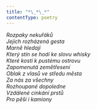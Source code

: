 ```yaml
---
title: "*\_*\_*"
contentType: poetry
---
```


<section>

_Rozpaky nekuřáků  
Jejich rozházená gesta  
Marně hledají  
Který stín se hodí ke slovu whisky  
Které kosti k pustému ostrovu  
Zapomenutá zemětřesení  
Oblak z vlasů ve středu města  
Za nás za všechny  
Rozhoupané dopoledne  
Vzdálené cinkání prstů  
Pro pěší i kamiony_

</section>
